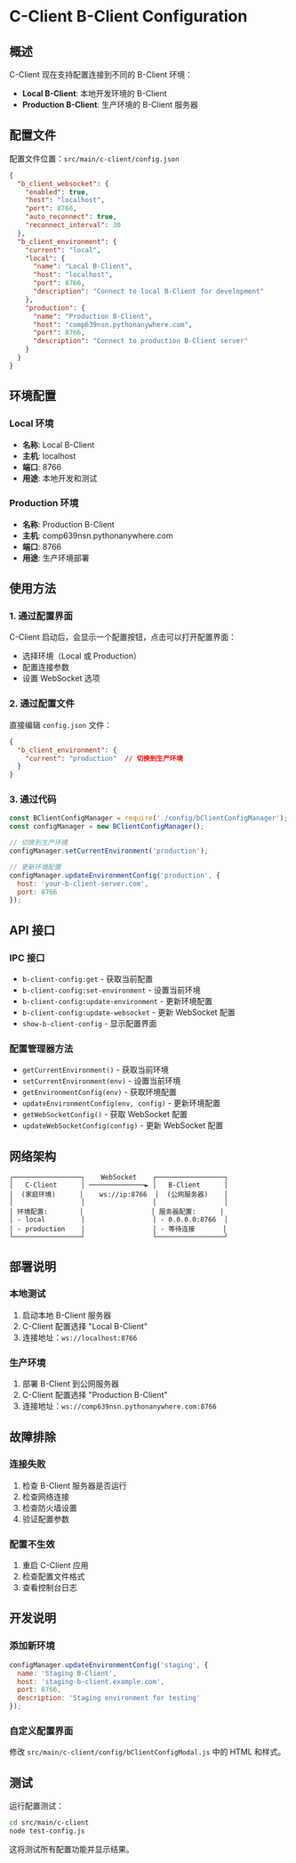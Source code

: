 # C-Client B-Client Configuration

## 概述

C-Client 现在支持配置连接到不同的 B-Client 环境：
- **Local B-Client**: 本地开发环境的 B-Client
- **Production B-Client**: 生产环境的 B-Client 服务器

## 配置文件

配置文件位置：`src/main/c-client/config.json`

```json
{
  "b_client_websocket": {
    "enabled": true,
    "host": "localhost",
    "port": 8766,
    "auto_reconnect": true,
    "reconnect_interval": 30
  },
  "b_client_environment": {
    "current": "local",
    "local": {
      "name": "Local B-Client",
      "host": "localhost",
      "port": 8766,
      "description": "Connect to local B-Client for development"
    },
    "production": {
      "name": "Production B-Client",
      "host": "comp639nsn.pythonanywhere.com",
      "port": 8766,
      "description": "Connect to production B-Client server"
    }
  }
}
```

## 环境配置

### Local 环境
- **名称**: Local B-Client
- **主机**: localhost
- **端口**: 8766
- **用途**: 本地开发和测试

### Production 环境
- **名称**: Production B-Client
- **主机**: comp639nsn.pythonanywhere.com
- **端口**: 8766
- **用途**: 生产环境部署

## 使用方法

### 1. 通过配置界面
C-Client 启动后，会显示一个配置按钮，点击可以打开配置界面：
- 选择环境（Local 或 Production）
- 配置连接参数
- 设置 WebSocket 选项

### 2. 通过配置文件
直接编辑 `config.json` 文件：
```json
{
  "b_client_environment": {
    "current": "production"  // 切换到生产环境
  }
}
```

### 3. 通过代码
```javascript
const BClientConfigManager = require('./config/bClientConfigManager');
const configManager = new BClientConfigManager();

// 切换到生产环境
configManager.setCurrentEnvironment('production');

// 更新环境配置
configManager.updateEnvironmentConfig('production', {
  host: 'your-b-client-server.com',
  port: 8766
});
```

## API 接口

### IPC 接口
- `b-client-config:get` - 获取当前配置
- `b-client-config:set-environment` - 设置当前环境
- `b-client-config:update-environment` - 更新环境配置
- `b-client-config:update-websocket` - 更新 WebSocket 配置
- `show-b-client-config` - 显示配置界面

### 配置管理器方法
- `getCurrentEnvironment()` - 获取当前环境
- `setCurrentEnvironment(env)` - 设置当前环境
- `getEnvironmentConfig(env)` - 获取环境配置
- `updateEnvironmentConfig(env, config)` - 更新环境配置
- `getWebSocketConfig()` - 获取 WebSocket 配置
- `updateWebSocketConfig(config)` - 更新 WebSocket 配置

## 网络架构

```
┌─────────────────┐    WebSocket    ┌─────────────────┐
│   C-Client      │ ──────────────► │   B-Client      │
│  (家庭环境)      │    ws://ip:8766  │  (公网服务器)    │
│                 │                 │                 │
│ 环境配置:        │                 │ 服务器配置:      │
│ - local         │                 │ - 0.0.0.0:8766  │
│ - production    │                 │ - 等待连接       │
└─────────────────┘                 └─────────────────┘
```

## 部署说明

### 本地测试
1. 启动本地 B-Client 服务器
2. C-Client 配置选择 "Local B-Client"
3. 连接地址：`ws://localhost:8766`

### 生产环境
1. 部署 B-Client 到公网服务器
2. C-Client 配置选择 "Production B-Client"
3. 连接地址：`ws://comp639nsn.pythonanywhere.com:8766`

## 故障排除

### 连接失败
1. 检查 B-Client 服务器是否运行
2. 检查网络连接
3. 检查防火墙设置
4. 验证配置参数

### 配置不生效
1. 重启 C-Client 应用
2. 检查配置文件格式
3. 查看控制台日志

## 开发说明

### 添加新环境
```javascript
configManager.updateEnvironmentConfig('staging', {
  name: 'Staging B-Client',
  host: 'staging-b-client.example.com',
  port: 8766,
  description: 'Staging environment for testing'
});
```

### 自定义配置界面
修改 `src/main/c-client/config/bClientConfigModal.js` 中的 HTML 和样式。

## 测试

运行配置测试：
```bash
cd src/main/c-client
node test-config.js
```

这将测试所有配置功能并显示结果。
